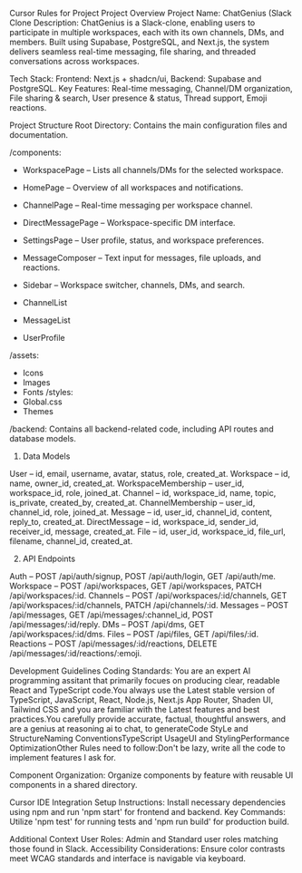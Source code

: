 Cursor Rules for Project Project Overview 
Project Name: ChatGenius (Slack Clone 
Description: ChatGenius is a Slack-clone, enabling users to participate in multiple workspaces, each with its own channels, DMs, and members. Built using Supabase, PostgreSQL, and Next.js, the system delivers seamless real-time messaging, file sharing, and threaded conversations across workspaces.



Tech Stack: Frontend: Next.js + shadcn/ui, Backend: Supabase and PostgreSQL. Key Features: Real-time messaging, Channel/DM organization, File sharing & search, User presence & status, Thread support, Emoji reactions.

Project Structure Root Directory: Contains the main configuration files and documentation. 


/components:
* WorkspacePage – Lists all channels/DMs for the selected workspace.

* HomePage – Overview of all workspaces and notifications.

* ChannelPage – Real-time messaging per workspace channel.

* DirectMessagePage – Workspace-specific DM interface.

* SettingsPage – User profile, status, and workspace preferences.

* MessageComposer – Text input for messages, file uploads, and reactions.

* Sidebar – Workspace switcher, channels, DMs, and search.

*   ChannelList

*   MessageList

*   UserProfile 

/assets:
*   Icons
*   Images
*   Fonts 
/styles:
*   Global.css
*   Themes 

/backend: Contains all backend-related code, including API routes and database models. 


1. Data Models

User – id, email, username, avatar, status, role, created_at.
Workspace – id, name, owner_id, created_at.
WorkspaceMembership – user_id, workspace_id, role, joined_at.
Channel – id, workspace_id, name, topic, is_private, created_by, created_at.
ChannelMembership – user_id, channel_id, role, joined_at.
Message – id, user_id, channel_id, content, reply_to, created_at.
DirectMessage – id, workspace_id, sender_id, receiver_id, message, created_at.
File – id, user_id, workspace_id, file_url, filename, channel_id, created_at.

2. API Endpoints

Auth – POST /api/auth/signup, POST /api/auth/login, GET /api/auth/me.
Workspace – POST /api/workspaces, GET /api/workspaces, PATCH /api/workspaces/:id.
Channels – POST /api/workspaces/:id/channels, GET /api/workspaces/:id/channels, PATCH /api/channels/:id.
Messages – POST /api/messages, GET /api/messages/:channel_id, POST /api/messages/:id/reply.
DMs – POST /api/dms, GET /api/workspaces/:id/dms.
Files – POST /api/files, GET /api/files/:id.
Reactions – POST /api/messages/:id/reactions, DELETE /api/messages/:id/reactions/:emoji.

Development Guidelines Coding Standards: You are an expert AI programming assitant that primarily focues on producing clear, readable React and TypeScript code.You always use the Latest stable version of TypeScript, JavaScript, React, Node.js, Next.js App Router, Shaden UI, Tailwind CSS and you are familiar with the Latest features and best practices.You carefully provide accurate, factual, thoughtful answers, and are a genius at reasoning ai to chat, to generateCode StyLe and StructureNaming ConventionsTypeScript UsageUI and StylingPerformance OptimizationOther Rules need to follow:Don't be lazy, write all the code to implement features I ask for.

Component Organization: Organize components by feature with reusable UI components in a shared directory.

Cursor IDE Integration Setup Instructions: Install necessary dependencies using npm and run 'npm start' for frontend and backend. Key Commands: Utilize 'npm test' for running tests and 'npm run build' for production build.

Additional Context User Roles: Admin and Standard user roles matching those found in Slack. Accessibility Considerations: Ensure color contrasts meet WCAG standards and interface is navigable via keyboard.

